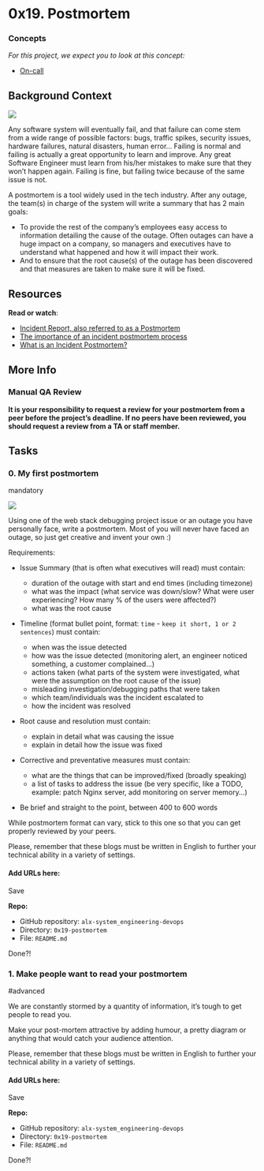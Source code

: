 # 0x19. Postmortem

### Concepts

_For this project, we expect you to look at this concept:_

*   [On-call](/concepts/39)

## Background Context

[![](https://s3.amazonaws.com/intranet-projects-files/holbertonschool-sysadmin_devops/294/tWUPWmR.png)](https://youtu.be/rp5cVMNmbro)

Any software system will eventually fail, and that failure can come stem from a wide range of possible factors: bugs, traffic spikes, security issues, hardware failures, natural disasters, human error… Failing is normal and failing is actually a great opportunity to learn and improve. Any great Software Engineer must learn from his/her mistakes to make sure that they won’t happen again. Failing is fine, but failing twice because of the same issue is not.

A postmortem is a tool widely used in the tech industry. After any outage, the team(s) in charge of the system will write a summary that has 2 main goals:

*   To provide the rest of the company’s employees easy access to information detailing the cause of the outage. Often outages can have a huge impact on a company, so managers and executives have to understand what happened and how it will impact their work.
*   And to ensure that the root cause(s) of the outage has been discovered and that measures are taken to make sure it will be fixed.

## Resources

**Read or watch**:

*   [Incident Report, also referred to as a Postmortem](/rltoken/vkEjk-M6yBWW-wyB-7-I9Q "Incident Report, also referred to as a Postmortem")
*   [The importance of an incident postmortem process](/rltoken/QwvgCYt2zjKRT7qMRe7I8A "The importance of an incident postmortem process")
*   [What is an Incident Postmortem?](/rltoken/kBjhT2PIr4X-U8FLI97--Q "What is an Incident Postmortem?")

## More Info

### Manual QA Review

**It is your responsibility to request a review for your postmortem from a peer before the project’s deadline. If no peers have been reviewed, you should request a review from a TA or staff member.**

## Tasks

### 0\. My first postmortem

mandatory

[![](https://s3.amazonaws.com/intranet-projects-files/holbertonschool-sysadmin_devops/294/pQ9YzVY.gif)](https://twitter.com/devopsreact/status/834887829486399488)

Using one of the web stack debugging project issue or an outage you have personally face, write a postmortem. Most of you will never have faced an outage, so just get creative and invent your own :)

Requirements:

*   Issue Summary (that is often what executives will read) must contain:
    *   duration of the outage with start and end times (including timezone)
    *   what was the impact (what service was down/slow? What were user experiencing? How many % of the users were affected?)
    *   what was the root cause
*   Timeline (format bullet point, format: `time` - `keep it short, 1 or 2 sentences`) must contain:
    
    *   when was the issue detected
    *   how was the issue detected (monitoring alert, an engineer noticed something, a customer complained…)
    *   actions taken (what parts of the system were investigated, what were the assumption on the root cause of the issue)
    *   misleading investigation/debugging paths that were taken
    *   which team/individuals was the incident escalated to
    *   how the incident was resolved
*   Root cause and resolution must contain:
    
    *   explain in detail what was causing the issue
    *   explain in detail how the issue was fixed
*   Corrective and preventative measures must contain:
    
    *   what are the things that can be improved/fixed (broadly speaking)
    *   a list of tasks to address the issue (be very specific, like a TODO, example: patch Nginx server, add monitoring on server memory…)
*   Be brief and straight to the point, between 400 to 600 words
    

While postmortem format can vary, stick to this one so that you can get properly reviewed by your peers.

Please, remember that these blogs must be written in English to further your technical ability in a variety of settings.

#### Add URLs here:

 Save 

**Repo:**

*   GitHub repository: `alx-system_engineering-devops`
*   Directory: `0x19-postmortem`
*   File: `README.md`

Done?!

### 1\. Make people want to read your postmortem

#advanced

We are constantly stormed by a quantity of information, it’s tough to get people to read you.

Make your post-mortem attractive by adding humour, a pretty diagram or anything that would catch your audience attention.

Please, remember that these blogs must be written in English to further your technical ability in a variety of settings.

#### Add URLs here:

 Save 

**Repo:**

*   GitHub repository: `alx-system_engineering-devops`
*   Directory: `0x19-postmortem`
*   File: `README.md`

Done?!
